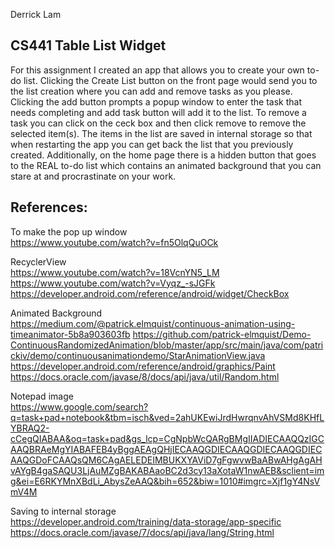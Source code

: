 Derrick Lam  
## CS441 Table List Widget

For this assignment I created an app that allows you to create your
own to-do list. Clicking the Create List button on the front page
would send you to the list creation where you can add and remove
tasks as you please. Clicking the add button prompts a popup window
to enter the task that needs completing and add task button will
add it to the list. To remove a task you can click on the ceck box
and then click remove to remove the selected item(s). The items in
the list are saved in internal storage so that when restarting the
app you can get back the list that you previously created. Additionally,
on the home page there is a hidden button that goes to the REAL to-do
list which contains an animated background that you can stare at and
procrastinate on your work.


## References:  
To make the pop up window  
https://www.youtube.com/watch?v=fn5OlqQuOCk

RecyclerView  
https://www.youtube.com/watch?v=18VcnYN5_LM
https://www.youtube.com/watch?v=Vyqz_-sJGFk
https://developer.android.com/reference/android/widget/CheckBox

Animated Background  
https://medium.com/@patrick.elmquist/continuous-animation-using-timeanimator-5b8a903603fb
https://github.com/patrick-elmquist/Demo-ContinuousRandomizedAnimation/blob/master/app/src/main/java/com/patrickiv/demo/continuousanimationdemo/StarAnimationView.java
https://developer.android.com/reference/android/graphics/Paint
https://docs.oracle.com/javase/8/docs/api/java/util/Random.html

Notepad image  
https://www.google.com/search?q=task+pad+notebook&tbm=isch&ved=2ahUKEwiJrdHwrqnvAhVSMd8KHfLYBRAQ2-cCegQIABAA&oq=task+pad&gs_lcp=CgNpbWcQARgBMgIIADIECAAQQzIGCAAQBRAeMgYIABAFEB4yBggAEAgQHjIECAAQGDIECAAQGDIECAAQGDIECAAQGDoFCAAQsQM6CAgAELEDEIMBUKXYAViD7gFgwvwBaABwAHgAgAHvAYgB4gaSAQU3LjAuMZgBAKABAaoBC2d3cy13aXotaW1nwAEB&sclient=img&ei=E6RKYMnXBdLi_AbysZeAAQ&bih=652&biw=1010#imgrc=Xjf1gY4NsVmV4M

Saving to internal storage  
https://developer.android.com/training/data-storage/app-specific
https://docs.oracle.com/javase/7/docs/api/java/lang/String.html